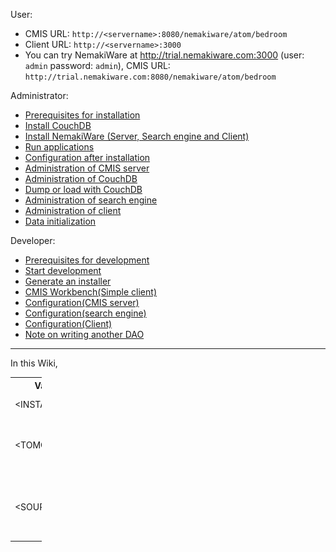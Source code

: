 User:
* CMIS URL: `http://<servername>:8080/nemakiware/atom/bedroom`
* Client URL: `http://<servername>:3000`
* You can try NemakiWare at http://trial.nemakiware.com:3000 (user: `admin` password: `admin`), CMIS URL: `http://trial.nemakiware.com:8080/nemakiware/atom/bedroom`

Administrator:
* [Prerequisites for installation](https://github.com/NemakiWare/NemakiWare/wiki/Prerequisites-for-installation)
* [Install CouchDB](https://github.com/NemakiWare/NemakiWare/wiki/Install-CouchDB)
* [Install NemakiWare (Server, Search engine and Client)](https://github.com/NemakiWare/NemakiWare/wiki/Install-NemakiWare%28Server,-Search-engine-and-Client%29)
* [Run applications](https://github.com/NemakiWare/NemakiWare/wiki/Run-applications)
* [Configuration after installation](https://github.com/NemakiWare/NemakiWare/wiki/Configuration-after-installation)
* [Administration of CMIS server](https://github.com/NemakiWare/NemakiWare/wiki/Administration-of-CMIS-server)
* [Administration of CouchDB](https://github.com/NemakiWare/NemakiWare/wiki/Administration-of-CouchDB)
* [Dump or load with CouchDB](https://github.com/NemakiWare/NemakiWare/wiki/Dump-or--load-with-CouchDB)
* [Administration of search engine](https://github.com/NemakiWare/NemakiWare/wiki/Administration-of-search-engine)
* [Administration of client](https://github.com/NemakiWare/NemakiWare/wiki/Administration-of-client)
* [Data initialization](https://github.com/NemakiWare/NemakiWare/wiki/Data-initialization)

Developer:
* [Prerequisites for development](https://github.com/NemakiWare/NemakiWare/wiki/Prerequisites-for-development)
* [Start development](https://github.com/NemakiWare/NemakiWare/wiki/Start-development)
* [Generate an installer](https://github.com/NemakiWare/NemakiWare/wiki/Generate-an-installer)
* [CMIS Workbench(Simple client)](https://github.com/NemakiWare/NemakiWare/wiki/CMIS-Workbench%28Simple-client%29)
* [Configuration(CMIS server)](https://github.com/NemakiWare/NemakiWare/wiki/Configuration%28CMIS-server%29)
* [Configuration(search engine)](https://github.com/NemakiWare/NemakiWare/wiki/Configuration%28search-engine%29)
* [Configuration(Client)](https://github.com/NemakiWare/NemakiWare/wiki/Configuration%28Client%29)
* [Note on writing another DAO](https://github.com/aegif/NemakiWare/wiki/Note-on-writing-another-DAO)

---
In this Wiki,
<table style="width:10%; border:0; font-size:1em;">
<tr><th>Variable</th><th>Description</th></tr>
<tr><td>&lt;INSTALL_PATH&gt;</td><td>The target folder of the installer</td></tr>
<tr><td>&lt;TOMCAT_PATH&gt;</td><td>The installed tomcat's folder. <br/>This equals to<br/>&lt;INSTALL_PATH&gt;/apache-tomcat-7.x.xx/</td></tr>
<tr><td>&lt;SOURCE_PATH&gt;</td><td>The root folder of the source code.<br/>If you have cloned this repository, the created folder "NemakiWare" is SOURCE_PATH.</td></tr>
</table>